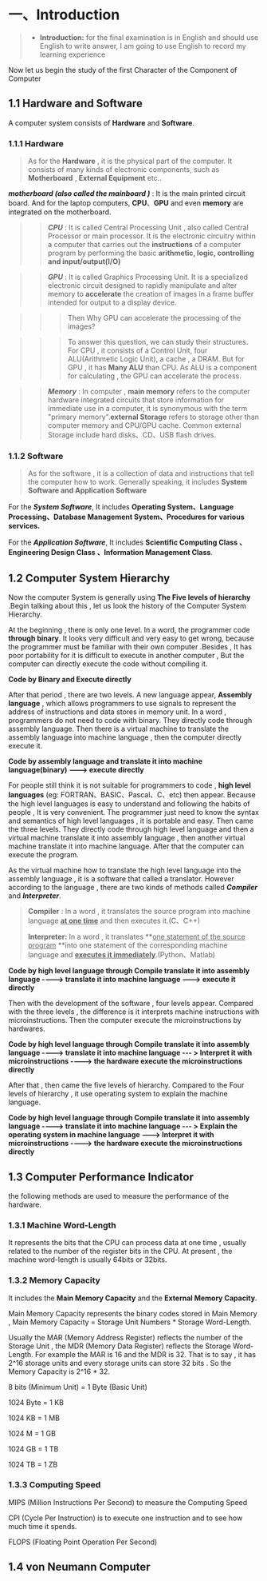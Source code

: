 
# 一、Introduction

> * **Introduction:** for the final examination is in English and should use English to write answer, I am going to use English to record my learning experience

Now let us begin the study of the first Character of the Component of Computer

## 1.1 Hardware and Software

A computer system consists of **Hardware** and **Software**.

### 1.1.1 Hardware

> As for the **Hardware** , it is the physical part of the computer. It consists of many kinds of electronic components, such as **Motherboard** , **External Equipment** etc..

***motherboard (also called the mainboard )*** : It is the main printed circuit board. And for the laptop computers, **CPU**、**GPU** and even **memory** are integrated on the motherboard.

> > ***CPU*** : It is called Central Processing Unit , also called Central Processor or main processor. It is the electronic circuitry within a computer that carries out the **instructions** of a computer program by performing the basic **arithmetic, logic, controlling and input/output(I/O)**

> > ***GPU*** : It is called Graphics Processing Unit. It is a specialized electronic circuit designed to rapidly manipulate and alter memory to **accelerate** the creation of images in a frame buffer intended for output to a display device.

> >> Then Why GPU can accelerate the processing of the images?

> > > To answer this question, we can study their structures. For CPU , it consists of a Control Unit, four ALU(Arithmetic Logic Unit), a cache , a DRAM. But for GPU , it has **Many ALU** than CPU. As ALU is a component for calculating , the GPU can accelerate the process.

> > ***Memory*** : In computer , **main memory** refers to the computer hardware integrated circuits that store information for immediate use in a computer, it is synonymous with the term "primary memory".**external Storage** refers to storage other than computer memory and CPU/GPU cache. Common external Storage include hard disks、CD、USB flash drives.

### 1.1.2 Software

> As for the software , it is a collection of data and instructions that tell the computer how to work. Generally speaking, it includes **System Software and Application Software** 

For the ***System Software***, It includes **Operating System、Language Processing、Database Management System、Procedures for various services.**

For the ***Application Software***, It includes **Scientific Computing Class 、Engineering Design Class 、Information Management Class**.

## 1.2 Computer System Hierarchy

Now the computer System is generally using **The Five levels of hierarchy** .Begin talking about this , let us look the history of the Computer System Hierarchy.

At the beginning , there is only one level. In a word, the programmer code **through binary**. It looks very difficult and very easy to get wrong, because the programmer must be familiar with their own computer .Besides , It has poor portability for it is  difficult to execute in another computer , But the computer can directly execute the code without compiling it.

**Code by Binary and  Execute directly**



After that period , there are two levels. A new language appear, **Assembly language** , which allows programmers to use signals to represent the address of instructions and data stores in memory unit. In a word , programmers do not need to code with binary. They directly code through assembly language. Then there is a virtual machine to translate the assembly language into machine language , then the computer directly execute it.

**Code by assembly language and translate it into machine language(binary) ---> execute directly**



For people still think it is not suitable for programmers to code , **high level languages** (eg: FORTRAN、BASIC、Pascal、C、etc) then appear. Because the high level languages is easy to understand and following the habits of people , It is very convenient. The programmer just need to know the syntax and semantics of high level languages , it is portable and easy. Then came the three levels. They directly code through high level language and then a virtual machine translate it into assembly language , then another virtual machine translate it into machine language. After that the computer can execute the program.

As the virtual machine how to translate the high level language into the assembly language , it is a software that called a translator. However according to the language , there are two kinds of methods called  ***Compiler***  and  ***Interpreter***.

> **Compiler** : In a word , it translates the source program into machine language **<u>at one time</u>** and then executes it.(C、C++)
>
> **Interpreter:** In a word , it translates **<u>one statement of the source program</u> **into one statement of the corresponding machine language and **<u>executes it immediately</u>**.(Python、Matlab)

**Code by high level language  through Compile translate it into assembly language ----> translate it into machine language ---> execute it directly**



Then with the development of the software , four levels appear. Compared with the three levels , the difference is it interprets machine instructions with microinstructions. Then the computer execute the microinstructions by hardwares.

 **Code by high level language  through Compile translate it into assembly language ----> translate it into machine language --- > Interpret it with microinstructions ----> the hardware execute the microinstructions directly**



After that ,  then came the five levels of hierarchy. Compared to the Four levels of hierarchy , it use operating system to explain the machine language.

 **Code by high level language  through Compile translate it into assembly language ----> translate it into machine language --- > Explain the operating system in machine language ---> Interpret it with microinstructions ----> the hardware execute the microinstructions directly**

## 1.3 Computer Performance Indicator

the following methods are used to measure the performance of the hardware.

### 1.3.1 Machine Word-Length

It represents the bits that the CPU can process data at one time , usually related to the number of the register bits in the CPU. At present , the machine word-length is usually 64bits or 32bits.

### 1.3.2 Memory Capacity

It includes the **Main Memory Capacity** and the **External Memory Capacity**.

Main Memory Capacity represents the binary codes stored in Main Memory , Main Memory Capacity = Storage Unit Numbers * Storage Word-Length.

 Usually the MAR (Memory Address Register) reflects the number of the Storage Unit , the MDR (Memory Data Register) reflects the Storage Word-Length. For example the MAR is 16 and the MDR is 32. That is to say , it has 2^16 storage units and every storage units can store 32 bits . So the Memory Capacity is 2^16 * 32.

8 bits (Minimum Unit) = 1 Byte (Basic Unit)

1024 Byte = 1 KB

1024 KB = 1 MB

1024 M = 1 GB

1024 GB = 1 TB

1024 TB = 1 ZB

### 1.3.3 Computing Speed

MIPS (Million Instructions Per Second) to measure the Computing Speed

CPI (Cycle Per Instruction) is to execute one instruction and to see how   much time it spends.

FLOPS (Floating Point Operation Per Second)

## 1.4 von Neumann Computer

